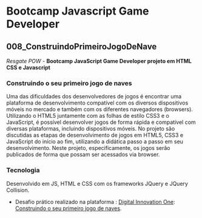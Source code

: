 # Bootcamp Javascript Game Developer

## 008_ConstruindoPrimeiroJogoDeNave

*Resgate POW* - **Bootcamp JavaScript Game Developer projeto em HTML CSS e Javascript**

### Construindo o seu primeiro jogo de naves

Uma das dificuldades dos desenvolvedores de jogos é encontrar uma plataforma de desenvolvimento compatível com os diversos dispositivos móveis no mercado e também com os diferentes navegadores (browsers). Utilizando o HTML5 juntamente com as folhas de estilo CSS3 e o JavaScript, é possível desenvolver jogos de forma rápida e compatível com diversas plataformas, incluindo dispositivos móveis. No projeto são discutidas as etapas de desenvolvimento de jogos em HTML5, CSS3 e JavaScript do início ao fim, utilizando a didática passo a passo em seu desenvolvimento. Neste projeto, especificamente, os jogos serão publicados de forma que possam ser acessados via browser.

### Tecnologia

Desenvolvido em JS, HTML e CSS com os frameworks JQuery e JQuery Collision.



- Desafio prático realizado na plataforma :
[Digital Innovation One](https://web.digitalinnovation.one/home "Digital Innovation One"): 
[Construindo o seu primeiro jogo de naves](https://web.digitalinnovation.one/lab/construindo-o-seu-primeiro-jogo-de-naves/learning/9b0a44f2-ba17-49fc-ab1e-8658bd5861c7").